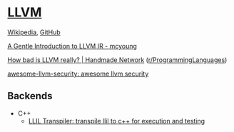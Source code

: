 # [LLVM](https://www.llvm.org/)
[Wikipedia](https://en.wikipedia.org/wiki/LLVM), [GitHub](https://github.com/llvm/llvm-project)

[A Gentle Introduction to LLVM IR - mcyoung](https://mcyoung.xyz/2023/08/01/llvm-ir/)

[How bad is LLVM really? | Handmade Network](https://c3.handmade.network/blog/p/8852-how_bad_is_llvm_really) ([r/ProgrammingLanguages](https://www.reddit.com/r/ProgrammingLanguages/comments/19ae8jb/how_bad_is_llvm_really/))

[awesome-llvm-security: awesome llvm security](https://github.com/gmh5225/awesome-llvm-security)

## Backends
- C++
  - [LLIL Transpiler: transpile llil to c++ for execution and testing](https://github.com/Vector35/llil_transpiler)
